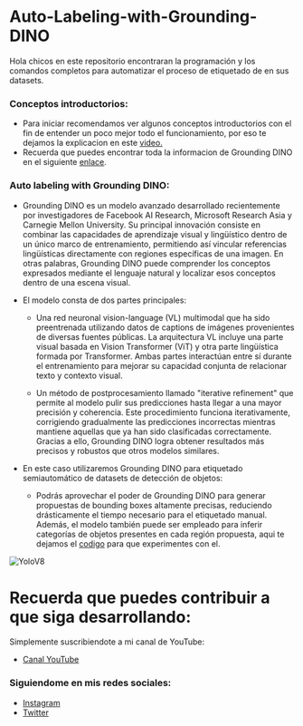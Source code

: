 # Auto-Labeling-with-Grounding-DINO
Hola chicos en este repositorio encontraran la programación y los comandos completos para automatizar el proceso de etiquetado de en sus datasets.

### Conceptos introductorios:
- Para iniciar recomendamos ver algunos conceptos introductorios con el fin de entender un poco mejor todo el funcionamiento, por eso te dejamos la explicacion en este [video.](https://youtu.be/I5o9y-ZwLQg)
- Recuerda que puedes encontrar toda la informacion de Grounding DINO en el siguiente [enlace](https://github.com/IDEA-Research/Grounded-Segment-Anything/tree/main).

### Auto labeling with Grounding DINO:
- Grounding DINO es un modelo avanzado desarrollado recientemente por investigadores de Facebook AI Research, Microsoft Research Asia y Carnegie Mellon University. Su principal innovación consiste en combinar las capacidades de aprendizaje visual y lingüístico dentro de un único marco de entrenamiento, permitiendo así vincular referencias lingüísticas directamente con regiones específicas de una imagen. En otras palabras, Grounding DINO puede comprender los conceptos expresados mediante el lenguaje natural y localizar esos conceptos dentro de una escena visual.
- El modelo consta de dos partes principales:

  - Una red neuronal vision-language (VL) multimodal que ha sido preentrenada utilizando datos de captions de imágenes provenientes de diversas fuentes públicas. La arquitectura VL incluye una parte visual basada en Vision Transformer (ViT) y otra parte lingüística formada por Transformer. Ambas partes interactúan entre sí durante el entrenamiento para mejorar su capacidad conjunta de relacionar texto y contexto visual.

  - Un método de postprocesamiento llamado "iterative refinement" que permite al modelo pulir sus predicciones hasta llegar a una mayor precisión y coherencia. Este procedimiento funciona iterativamente, corrigiendo gradualmente las predicciones incorrectas mientras mantiene aquellas que ya han sido clasificadas correctamente. Gracias a ello, Grounding DINO logra obtener resultados más precisos y robustos que otros modelos similares.

- En este caso utilizaremos Grounding DINO para etiquetado semiautomático de datasets de detección de objetos:
  - Podrás aprovechar el poder de Grounding DINO para generar propuestas de bounding boxes altamente precisas, reduciendo drásticamente el tiempo necesario para el etiquetado manual. Además, el modelo también puede ser empleado para inferir categorías de objetos presentes en cada región propuesta, aqui te dejamos el [codigo](https://github.com/AprendeIngenia/Auto-Labeling-with-Grounding-DINO/blob/7238a0dbfe87e31a0ec5fb81b7c6febd678cba13/Labeling_with_Grounding_DINO.ipynb) para que experimentes con el.
 
![YoloV8](https://github.com/AprendeIngenia/Auto-Labeling-with-Grounding-DINO/assets/85022752/9b27de34-a66b-4ea7-8f3a-69a7c26d00b3)

# Recuerda que puedes contribuir a que siga desarrollando:
Simplemente suscribiendote a mi canal de YouTube:
- [Canal YouTube](https://www.youtube.com/channel/UCzwHEOCbsZLjfELperJ6VeQ/videos)

### Siguiendome en mis redes sociales: 
- [Instagram](https://www.instagram.com/santiagsanchezr/)
- [Twitter](https://twitter.com/SantiagSanchezR)

